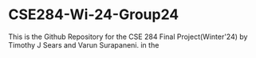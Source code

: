 # CSE284-Wi-24-Group24
This is the Github Repository for the CSE 284 Final Project(Winter'24) by Timothy J Sears and Varun Surapaneni.  in the 
